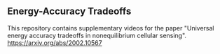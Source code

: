 ## Energy-Accuracy Tradeoffs 

This repository contains supplementary videos for the paper "Universal energy accuracy tradeoffs in nonequilibrium cellular sensing".
https://arxiv.org/abs/2002.10567
